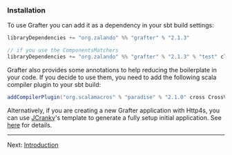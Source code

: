 
### Installation

To use Grafter you can add it as a dependency in your sbt build settings:

```scala
libraryDependencies += "org.zalando" %% "grafter" % "2.1.3"

// if you use the ComponentsMatchers
libraryDependencies += "org.zalando" %% "grafter" % "2.1.3" % "test" classifier "tests"
```

Grafter also provides some annotations to help reducing the boilerplate in
your code. If you decide to use them, you need to add the following scala
compiler plugin to your sbt build:

```scala
addCompilerPlugin("org.scalamacros" % "paradise" % "2.1.0" cross CrossVersion.full)
```

Alternatively, if you are creating a new Grafter application with Http4s, you can use
[JCranky](https://github.com/jcranky/)'s template to generate a fully setup initial
application. See [here](https://github.com/jcranky/grafter-http4s.g8) for details.

----
Next: [Introduction](introduction.md)

